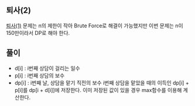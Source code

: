 ## 퇴사(2)

[퇴사(1)](https://github.com/usernameSplash/BOJ/tree/main/Problems/530_Recursive_Call/14501_Quit_Job) 문제는 n의 제한이 작아 Brute Force로 해결이 가능했지만 이번 문제는 n이 150만이라서 DP로 해야 한다.

## 풀이

* d[i] : i번째 상담이 걸리는 일수
* p[i] : i번째 상담의 보수
* dp[i] : i번째 날, 상담을 맡기 직전의 보수
i번째 상담을 맡았을 때의 이득인 dp[i] + p[i]를 dp[i + d[i]]에 저장한다. 이미 저장된 값이 있을 경우 max함수를 이용해 계산한다.
